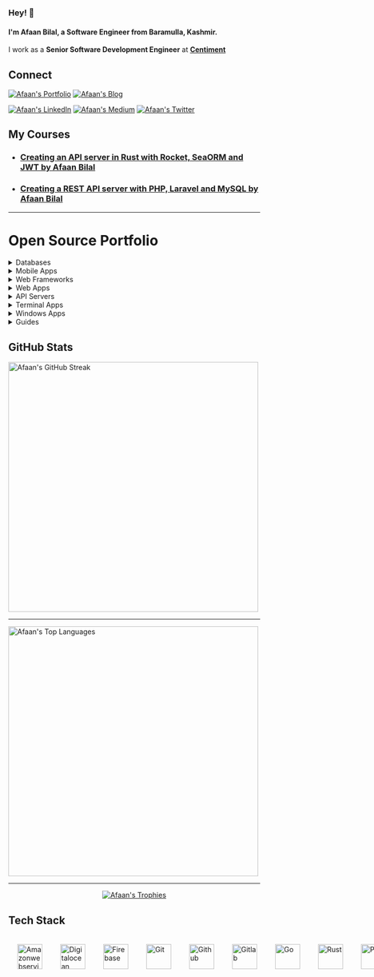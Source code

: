 ### Hey! 👋

#### I'm **Afaan Bilal**, a Software Engineer from Baramulla, Kashmir.

I work as a **Senior Software Development Engineer** at **[Centiment](https://www.centiment.co)**

Connect
-------

[![Afaan's Portfolio](https://img.shields.io/badge/Portfolio-afaan.dev-purple?&style=for-the-badge)](https://afaan.dev)
[![Afaan's Blog](https://img.shields.io/badge/Blog-amx.gg-black?&style=for-the-badge)](https://amx.gg)

[![Afaan's LinkedIn](https://img.shields.io/badge/linkedin-%230077B5.svg?&style=for-the-badge&logo=linkedin&logoColor=white)](https://www.linkedin.com/in/afaanbilal)
[![Afaan's Medium](https://img.shields.io/badge/medium-%23dedede.svg?&style=for-the-badge&logo=medium&logoColor=black)](https://afaan.medium.com)
[![Afaan's Twitter](https://img.shields.io/badge/twitter-%231DA1F2.svg?&style=for-the-badge&logo=twitter&logoColor=white)](https://www.twitter.com/AfaanBilal)

## My Courses

- ### [Creating an API server in Rust with Rocket, SeaORM and JWT by Afaan Bilal](https://www.udemy.com/course/rest-api-server-rust-rocket-seaorm-jwt/?referralCode=0A41F1674B329B330B9F)
- ### [Creating a REST API server with PHP, Laravel and MySQL by Afaan Bilal](https://www.udemy.com/course/laravel-rest-api-server/?referralCode=AE00F1CF28608CD5F56E)

---

# Open Source Portfolio

<details>
<summary>Databases</summary>

- [HyperDB (Rust)](https://github.com/AfaanBilal/hyperdb)
- [HyperDB Docs (React)](https://afaan.dev/hyperdb-docs/)
- [HyperDB CLI (Rust)](https://github.com/AfaanBilal/hyperdb-cli)
- [HyperDB (JS) Client](https://github.com/AfaanBilal/hyperdb-js)
- [HyperDB (Go) Client](https://github.com/AfaanBilal/hyperdb-go)
- [HyperDB (Rust) Client](https://github.com/AfaanBilal/hyperdb-rs)
- [HyperDB (PHP) Client](https://github.com/AfaanBilal/hyperdb-php)
- [HyperDB (Python) Client](https://github.com/AfaanBilal/hyperdb-py)
</details>

<details>
<summary>Mobile Apps</summary>

- [OneDua (React Native)](https://github.com/AfaanBilal/one-dua)
- [Whisper (React Native)](https://github.com/AfaanBilal/whisper-app)
- [Word Hunt (Flutter)](https://github.com/AfaanBilal/word_hunt)
- [Statistical Analysis (Java)](https://github.com/AfaanBilal/Statistical-Analysis-Android)
</details>

<details>
<summary>Web Frameworks</summary>

- [PulseJS (TypeScript)](https://github.com/AfaanBilal/pulsejs)
- [Pulse Mini Demo (TypeScript POC)](https://github.com/AfaanBilal/pulse)
- [Pulse Demo (TypeScript)](https://github.com/AfaanBilal/pulse-demo)
</details>

<details>
<summary>Web Apps</summary>

- [Open Source Summary (React)](https://oss.afaan.dev)
- [Solid-talk (SolidJS)](https://afaan.dev/solid-talk/)
- [Iron Guard Inventory Management (SolidJS)](https://github.com/AfaanBilal/iron-guard-web)
- [Books and Games (SolidJS)](https://afaan.dev/books-and-games/)
- [Game of Life (JS)](https://afaan.dev/game-of-life/)
- [Parabolic Motion (JS)](https://github.com/AfaanBilal/parabolic-motion)
- [Parabolic Motion (React)](https://afaan.dev/parabolic-motion-react/)
- [Counter (Rust + WASM)](https://github.com/AfaanBilal/simple-counter)
- [Solar System (Rust + Bevy + WASM)](https://github.com/AfaanBilal/solar-system)
- [Secure Message (JS)](https://github.com/AfaanBilal/secure-message)
</details>

<details>
<summary>API Servers</summary>

- [Whisper (Go)](https://github.com/AfaanBilal/whisper)
- [Solid Talk Server (Express + WS)](https://github.com/AfaanBilal/solid-talk-server)
- [Task Manager (Laravel)](https://github.com/AfaanBilal/task-manager)
- [Bookstore (Rust + Rocket)](https://github.com/AfaanBilal/bookstore)
- [Iron Guard Server (Rust + Rocket)](https://github.com/AfaanBilal/iron-guard-server)
</details>

<details>
<summary>Terminal Apps</summary>

- [Central Limit (Rust)](https://github.com/AfaanBilal/central-limit)
- [Sorting Visualizer (Rust)](https://github.com/AfaanBilal/sorting-visualizer)
- [Run Length Encoding (C++)](https://github.com/AfaanBilal/run-length-encoding)
- [Race to 32768 (C++)](https://github.com/AfaanBilal/race-to-32768)
- [21 Flags (C++)](https://github.com/AfaanBilal/21-flags)
- [Console Shapes (C++)](https://github.com/AfaanBilal/console-shapes)
- [Hangman (C++)](https://github.com/AfaanBilal/hangman)
- [I-Beam Analysis (Python)](https://github.com/AfaanBilal/I-beam)
- [Linear Equations Solver (Python)](https://github.com/AfaanBilal/linear-equations-solver)
- [Word Permutations (Python)](https://github.com/AfaanBilal/py-word-permutations)
- [Word Permutations (C)](https://github.com/AfaanBilal/word-permutations)
- [Base Converter (C)](https://github.com/AfaanBilal/c-base-converter)
- [Symmetric Encryption (C)](https://github.com/AfaanBilal/simple-symmetric-encryption)
- [Tic Tac Toe (C++)](https://github.com/AfaanBilal/Tic-Tac-Toe-cpp-console)
- [Markov Text Generator (Python)](https://github.com/AfaanBilal/markov-text-generator)
- [DSS Bolted Connections (Python)](https://github.com/AfaanBilal/dss-bolted-connections)
- [Morse Code (Python)](https://github.com/AfaanBilal/py-morse-code)
- [Hash Table (C)](https://github.com/AfaanBilal/hash-table)
</details>

<details>
<summary>Windows Apps</summary>

- [AMX TextEdit (C++)](https://github.com/AfaanBilal/AMX-TextEdit)
- [Live HTML Editor (C#)](https://github.com/AfaanBilal/Live-HTML-Editor)
- [Host Editor (C#)](https://github.com/AfaanBilal/Host-Editor)
- [Timed Screen Capture (C#)](https://github.com/AfaanBilal/Timed-Screen-Capture)
- [Statistical Analysis (C#)](https://github.com/AfaanBilal/Statistical-Analysis)
- [Tic Tac Toe (C#)](https://github.com/AfaanBilal/Tic-Tac-Toe)
- [Tic Tac Toe (C++)](https://github.com/AfaanBilal/Tic-Tac-Toe-cpp)
</details>

<details>
<summary>Guides</summary>

- [Hamming Codes](https://github.com/AfaanBilal/hamming-code/blob/master/hamming-15-11.ipynb)
- [CodeIgniter Multiple Deployments](https://afaan.dev/codeigniter-multiple-deployments/static/)
</details>

GitHub Stats
------------

<img src="https://github-readme-streak-stats.herokuapp.com?user=AfaanBilal&theme=radical" alt="Afaan's GitHub Streak" style="width: 500px;" />

---

<img src="https://github-readme-stats-git-masterrstaa-rickstaa.vercel.app/api/top-langs/?username=AfaanBilal&theme=radical&layout=compact&langs_count=14" alt="Afaan's Top Languages" style="width: 500px;" />

---

<!-- <div align="center"><img src="https://github-readme-stats-git-masterrstaa-rickstaa.vercel.app/api?username=AfaanBilal&show_icons=true&theme=radical&include_all_commits=true&count_private=true" alt="Afaan's GitHub Stats" style="width: 100%" /></div>

---
-->

<div align="center">

[![Afaan's Trophies](https://github-profile-trophy.vercel.app/?username=AfaanBilal&rank=-B,-C&column=-1&theme=radical&no-bg=true&margin-w=15&margin-h=15)](https://afaan.dev)

</div>

Tech Stack
----------
<p style="display: flex; width: 100%">
    <img src="https://icongr.am/devicon/amazonwebservices-original.svg?size=96&color=currentColor" alt="Amazonwebservices" title="Amazonwebservices" width="50px" style="margin: 18px;">
    <img src="https://cdn.jsdelivr.net/gh/devicons/devicon/icons/digitalocean/digitalocean-original.svg" alt="Digitalocean" title="Digitalocean" width="50px" style="margin: 18px;">
    <img src="https://cdn.jsdelivr.net/gh/devicons/devicon/icons/firebase/firebase-plain.svg" alt="Firebase" title="Firebase" width="50px" style="margin: 18px;">
    <img src="https://icongr.am/devicon/git-original.svg?size=96&color=currentColor" alt="Git" title="Git" width="50px" style="margin: 18px;">
    <img src="https://icongr.am/devicon/github-original.svg?size=96&color=currentColor" alt="Github" title="Github" width="50px" style="margin: 18px;">
    <img src="https://icongr.am/devicon/gitlab-original.svg?size=96&color=currentColor" alt="Gitlab" title="Gitlab" width="50px" style="margin: 18px;">
    <img src="https://icongr.am/devicon/go-original.svg?size=96&color=currentColor" alt="Go" title="Go" width="50px" style="margin: 18px;">
    <img src="https://cdn.jsdelivr.net/gh/devicons/devicon/icons/rust/rust-plain.svg" alt="Rust" title="Rust" width="50px" style="margin: 18px;">
    <img src="https://cdn.jsdelivr.net/gh/devicons/devicon/icons/php/php-plain.svg" alt="PHP" title="PHP" width="50px" style="margin: 18px;">
    <img src="https://cdn.jsdelivr.net/gh/devicons/devicon/icons/composer/composer-original.svg" alt="Composer" title="Composer" width="50px" style="margin: 18px;">
    <img src="https://icongr.am/devicon/laravel-plain.svg?size=96&color=ff2d20" alt="Laravel" title="Laravel" width="50px" style="margin: 18px;">
    <img src="https://icongr.am/devicon/codeigniter-plain.svg?size=96&color=dd4814" alt="Codeigniter" title="Codeigniter" width="50px" style="margin: 18px;">
    <img src="https://cdn.jsdelivr.net/gh/devicons/devicon/icons/wordpress/wordpress-plain.svg" alt="Wordpress" title="Wordpress" width="50px" style="margin: 18px;">
    <img src="https://icongr.am/devicon/mysql-original-wordmark.svg?size=96&color=currentColor" alt="Mysql" title="Mysql" width="50px" style="margin: 18px;">
    <img src="https://icongr.am/devicon/redis-original.svg?size=96&color=currentColor" alt="Redis" title="Redis" width="50px" style="margin: 18px;">
    <img src="https://cdn.jsdelivr.net/gh/devicons/devicon/icons/linux/linux-original.svg" alt="Linux" title="Linux" width="50px" style="margin: 18px;">
    <img src="https://icongr.am/devicon/ubuntu-plain.svg?size=96&color=e95420" alt="Ubuntu" title="Ubuntu" width="50px" style="margin: 18px;">
    <img src="https://icongr.am/devicon/windows8-original.svg?size=96&color=currentColor" alt="Windows8" title="Windows8" width="50px" style="margin: 18px;">
    <img src="https://icongr.am/devicon/apple-original.svg?size=96&color=currentColor" alt="Apple" title="Apple" width="50px" style="margin: 18px;">
    <img src="https://icongr.am/devicon/android-original.svg?size=96&color=currentColor" alt="Android" title="Android" width="50px" style="margin: 18px;">
    <img src="https://icongr.am/devicon/docker-original.svg?size=96&color=currentColor" alt="Docker" title="Docker" width="50px" style="margin: 18px;">
    <img src="https://afaan.dev/assets/traefik-icon.svg" alt="Traefik" title="Traefik" width="50px" style="margin: 18px;">
    <img src="https://afaan.dev/assets/cloudflare.svg" alt="Cloudflare" title="Cloudflare" width="50px" style="margin: 18px;">
    <img src="https://icongr.am/devicon/html5-original.svg?size=96&color=currentColor" alt="Html5" title="Html5" width="50px" style="margin: 18px;">
    <img src="https://icongr.am/devicon/css3-original.svg?size=96&color=currentColor" alt="Css3" title="Css3" width="50px" style="margin: 18px;">
    <img src="https://cdn.jsdelivr.net/gh/devicons/devicon/icons/sass/sass-original.svg" alt="SASS" title="SASS" width="50px" style="margin: 18px;">
    <img src="https://icongr.am/devicon/bootstrap-plain.svg?size=96&color=7952b3" alt="Bootstrap" title="Bootstrap" width="50px" style="margin: 18px;">
    <img src="https://cdn.jsdelivr.net/gh/devicons/devicon/icons/tailwindcss/tailwindcss-plain.svg" alt="Tailwind" title="Tailwind" width="50px" style="margin: 18px;">
    <img src="https://icongr.am/devicon/javascript-original.svg?size=96&color=currentColor" alt="Javascript" title="Javascript" width="50px" style="margin: 18px;">
    <img src="https://icongr.am/devicon/typescript-original.svg?size=96&color=currentColor" alt="Typescript" title="Typescript" width="50px" style="margin: 18px;">
    <img src="https://icongr.am/devicon/nodejs-original.svg?size=96&color=currentColor" alt="NodeJS" title="NodeJS" width="50px" style="margin: 18px;">
    <img src="https://icongr.am/devicon/express-original-wordmark.svg?size=96&color=green" alt="Express" title="Express" width="50px" style="margin: 18px;">
    <img src="https://icongr.am/devicon/sequelize-original.svg?size=96&color=currentColor" alt="Sequelize" title="Sequelize" width="50px" style="margin: 18px;">
    <img src="https://www.solidjs.com/assets/logo-123b04bc.svg" alt="SolidJS" title="SolidJS" width="50px" style="margin: 18px;">
    <img src="https://icongr.am/devicon/vuejs-original.svg?size=96&color=currentColor" alt="VueJS" title="VueJS" width="50px" style="margin: 18px;">
    <img src="https://icongr.am/devicon/react-original.svg?size=96&color=currentColor" alt="React" title="React" width="50px" style="margin: 18px;">
    <img src="https://afaan.dev/assets/react-native.svg" alt="React Native" title="React Native" width="50px" style="margin: 18px;">
    <img src="https://afaan.dev/assets/expo.svg" alt="Expo" title="Expo" width="50px" style="margin: 18px;">
    <img src="https://afaan.dev/assets/zapier.svg" alt="Zapier" title="Zapier" width="50px" style="margin: 18px;">
    <img src="https://icongr.am/devicon/jquery-original.svg?size=96&color=currentColor" alt="Jquery" title="Jquery" width="50px" style="margin: 18px;">
    <img src="https://icongr.am/devicon/python-original.svg?size=96&color=currentColor" alt="Python" title="Python" width="50px" style="margin: 18px;">
    <img src="https://icongr.am/devicon/c-original.svg?size=96&color=currentColor" alt="C" title="C" width="50px" style="margin: 18px;">
    <img src="https://icongr.am/devicon/cplusplus-original.svg?size=96&color=currentColor" alt="Cplusplus" title="Cplusplus" width="50px" style="margin: 18px;">
    <img src="https://icongr.am/devicon/csharp-original.svg?size=96&color=currentColor" alt="Csharp" title="Csharp" width="50px" style="margin: 18px;">
    <img src="https://icongr.am/devicon/java-original.svg?size=96&color=currentColor" alt="Java" title="Java" width="50px" style="margin: 18px;">
    <img src="https://cdn.jsdelivr.net/gh/devicons/devicon/icons/dot-net/dot-net-plain-wordmark.svg" alt="DotNet" title="DotNet" width="50px" style="margin: 18px;">
    <img src="https://icongr.am/devicon/apache-original.svg?size=96&color=currentColor" alt="Apache" title="Apache" width="50px" style="margin: 18px;">
    <img src="https://icongr.am/devicon/ssh-original-wordmark.svg?size=96&color=currentColor" alt="Ssh" title="Ssh" width="50px" style="margin: 18px;">
    <img src="https://cdn.jsdelivr.net/gh/devicons/devicon/icons/bash/bash-original.svg" alt="Bash" title="Bash" width="50px" style="margin: 18px;">
    <img src="https://cdn.jsdelivr.net/gh/devicons/devicon/icons/vscode/vscode-original.svg" alt="Vscode" title="Vscode" width="50px" style="margin: 18px;">
    <img src="https://icongr.am/devicon/visualstudio-plain.svg?size=96&color=currentColor" alt="Visualstudio" title="Visualstudio" width="50px" style="margin: 18px;">
    <img src="https://afaan.dev/assets/postman.svg" alt="Postman" title="Postman" width="50px" style="margin: 18px;">
    <img src="https://www.devart.com/images/products/logos/dbforge-mysql-studio.svg" alt="DbForge Studio" title="DbForge Studio" width="50px" style="margin: 18px;">
    <img src="https://icongr.am/devicon/trello-plain.svg?size=96&color=026aa7" alt="Trello" title="Trello" width="50px" style="margin: 18px;">
    <img src="https://cdn.jsdelivr.net/gh/devicons/devicon/icons/figma/figma-original.svg" alt="Figma" title="Figma" width="50px" style="margin: 18px;">
    <img src="https://cdn.jsdelivr.net/gh/devicons/devicon/icons/slack/slack-original.svg" alt="Slack" title="Slack" width="50px" style="margin: 18px;">
    <img src="https://cdn.jsdelivr.net/gh/devicons/devicon/icons/nestjs/nestjs-plain.svg" alt="NestJS" title="NestJS" width="50px" style="margin: 18px;">
</p>
